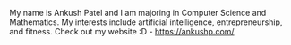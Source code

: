 My name is Ankush Patel and I am majoring in Computer Science and Mathematics.
My interests include artificial intelligence, entrepreneurship, and fitness.
Check out my website :D - https://ankushp.com/
